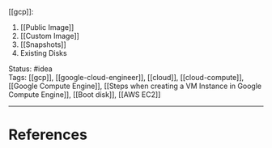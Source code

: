 [[gcp]]:  
1. [[Public Image]]
2. [[Custom Image]]
3. [[Snapshots]]
4. Existing Disks

Status: #idea  
Tags:  [[gcp]], [[google-cloud-engineer]], [[cloud]], [[cloud-compute]], [[Google Compute Engine]], [[Steps when creating a VM Instance in Google Compute Engine]], [[Boot disk]], [[AWS EC2]]

---
# References